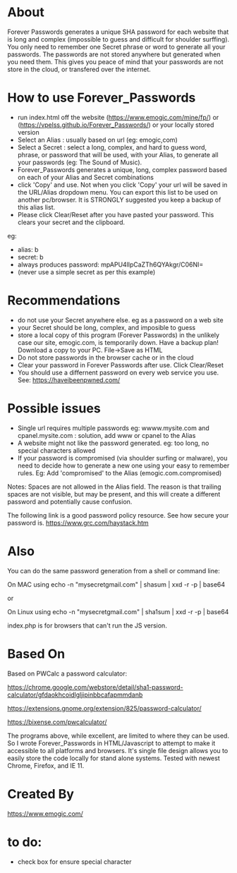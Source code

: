 # About

Forever Passwords generates a unique SHA password for each website that is long and complex (impossible to guess and difficult for shoulder surffing). You only need to remember one Secret phrase or word to generate all your passwords. The passwords are not stored anywhere but generated when you need them. This gives you peace of mind that your passwords are not store in the cloud, or transfered over the internet. 

# How to use Forever_Passwords

- run index.html off the website (https://www.emogic.com/mine/fp/) or (https://vpelss.github.io/Forever_Passwords/) or your locally stored version
- Select an Alias : usually based on url (eg: emogic,com)
- Select a Secret : select a long, complex, and hard to guess word, phrase, or password that will be used, with your Alias, to generate all your passwords (eg: The Sound of Music).
- Forever_Passwords generates a unique, long, complex password based on each of your Alias and Secret combinations
- click 'Copy' and use. Not when you click 'Copy' your url will be saved in the URL/Alias dropdown menu. You can export this list to be used on another pc/browser. It is STRONGLY suggested you keep a backup of this alias list.
- Please click Clear/Reset after you have pasted your password. This clears your secret and the clipboard.

eg:
- alias: b
- secret: b 
- always produces password: mpAPU4llpCaZTh6QYAkgr/C06NI=
- (never use a simple secret as per this example)

# Recommendations

- do not use your Secret anywhere else. eg as a password on a web site
- your Secret should be long, complex, and imposible to guess
- store a local copy of this program (Forever Passwords) in the unlikely case our site, emogic.com, is temporarily down. Have a backup plan! Download a copy to your PC. File->Save as HTML
- Do not store passwords in the browser cache or in the cloud
- Clear your password in Forever Passwords after use. Click Clear/Reset
- You should use a differnent password on every web service you use. See: https://haveibeenpwned.com/

# Possible issues

- Single url requires multiple passwords eg: wwww.mysite.com and cpanel.mysite.com : solution, add www or cpanel to the Alias
- A website might not like the password generated. eg: too long, no special characters allowed
- If your password is compromised (via shoulder surfing or malware), you need to decide how to generate a new one using your easy to remember rules. Eg: Add 'compromised' to the Alias (emogic.com.compromised) 

Notes: Spaces are not allowed in the Alias field. The reason is that trailing spaces are not visible, but may be present, and this will create a different password and potentially cause confusion.

The following link is a good password policy resource. See how secure your password is.
https://www.grc.com/haystack.htm

# Also

You can do the same password generation from a shell or command line:

On MAC using
echo -n "mysecretgmail.com" | shasum | xxd -r -p | base64

or

On Linux using
echo -n "mysecretgmail.com" | sha1sum | xxd -r -p | base64

index.php is for browsers that can't run the JS version.

# Based On

Based on PWCalc a password calculator:

https://chrome.google.com/webstore/detail/sha1-password-calculator/gfdaokhcoidlgljipinbbcafapmmdanb

https://extensions.gnome.org/extension/825/password-calculator/

https://bixense.com/pwcalculator/

The programs above, while excellent, are limited to where they can be used. So I wrote Forever_Passwords in HTML/Javascript to attempt to make it accessible to all platforms and browsers. It's single file design allows you to easily store the code locally for stand alone systems. Tested with newest Chrome, Firefox, and IE 11.

# Created By

https://www.emogic.com/

# to do:

- check box for ensure special character 
